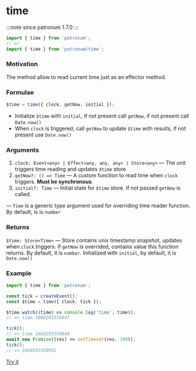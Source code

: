 # time

:::note since
patronum 1.7.0
:::

```ts
import { time } from 'patronum';
// or
import { time } from 'patronum/time';
```

### Motivation

The method allow to read current time just as an effector method.

### Formulae

```ts
$time = time({ clock, getNow, initial });
```

- Initialize `$time` with `initial`, if not present call `getNow`, if not present call `Date.now()`
- When `clock` is triggered, call `getNow` to update `$time` with results, if not present use `Date.now()`

### Arguments

1. `clock: Event<any> | Effect<any, any, any> | Store<any>` — The unit triggers time reading and updates `$time` store
2. `getNow?: () => Time` — A custom function to read time when `clock` triggers. **Must be synchronous**.
3. `initial?: Time` — Initial state for `$time` store. If not passed `getNow` is called.

— `Time` is a generic type argument used for overriding time reader function. By default, is is `number`

### Returns

`$time: Store<Time>` — Store contains unix timestamp snapshot, updates when `clock` triggers.
If `getNow` is overrided, contains value this function returns.
By default, it is `number`.
Initialized with `initial`, by default, it is `Date.now()`

### Example

```ts
import { time } from 'patronum';

const tick = createEvent();
const $time = time({ clock: tick });

$time.watch((time) => console.log('time', time));
// => time 1660293358847

tick();
// => time 1660293358848
await new Promise((res) => setTimeout(res, 100));
tick();
// => 1660293358952
```

[Try it](https://share.effector.dev/VuhhzWKE)
